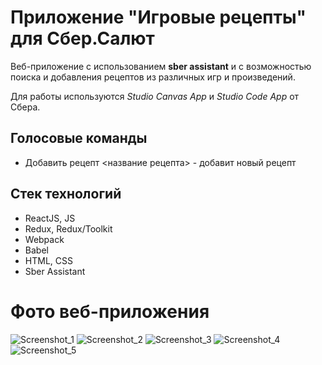 # Приложение "Игровые рецепты" для Сбер.Салют 

Веб-приложение с использованием **sber assistant** и с возможностью поиска и добавления рецептов из различных игр и произведений. 

Для работы используются _Studio Canvas App_ и _Studio Code App_ от Сбера.

## Голосовые команды
- Добавить рецепт <название рецепта> - добавит новый рецепт 

## Стек технологий
- ReactJS, JS
- Redux, Redux/Toolkit 
- Webpack
- Babel
- HTML, CSS
- Sber Assistant

# Фото веб-приложения
![Screenshot_1](https://github.com/domster704/game-recipes-app-front/assets/61056244/b5fe16c0-0412-42ae-9468-db1ab4d19807)
![Screenshot_2](https://github.com/domster704/game-recipes-app-front/assets/61056244/557f60f6-9706-45bd-924e-5ef852676513)
![Screenshot_3](https://github.com/domster704/game-recipes-app-front/assets/61056244/ab43939e-4387-4a8c-af77-c4d7b89a396a)
![Screenshot_4](https://github.com/domster704/game-recipes-app-front/assets/61056244/43354e33-7480-48ff-85e8-b154f876e2f7)
![Screenshot_5](https://github.com/domster704/game-recipes-app-front/assets/61056244/01a45d70-c3cd-4816-96e1-8671d95d083f)




